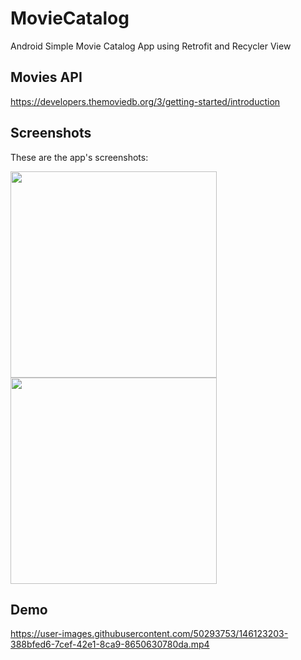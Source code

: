 # MovieCatalog
Android Simple Movie Catalog App using Retrofit and Recycler View

## Movies API
https://developers.themoviedb.org/3/getting-started/introduction

## Screenshots
These are the app's screenshots:

<img src="screenshots/demo1.png" width="330"/><img src="screenshots/demo2.png" width="330"/>

## Demo
https://user-images.githubusercontent.com/50293753/146123203-388bfed6-7cef-42e1-8ca9-8650630780da.mp4
